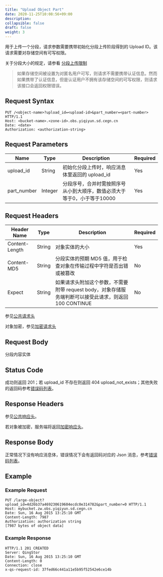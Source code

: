 ```yaml
---
title: "Upload Object Part"
date: 2020-11-25T10:08:56+09:00
description:
collapsible: false
draft: false
weight: 3
---
```




用于上传一个分段，请求参数需要携带初始化分段上传阶段得到的 Upload ID。该请求需要对存储空间有可写权限。

关于分段大小的规定，请参看 [分段上传限制](../#分段上传限制)

> 如果存储空间被设置为对匿名用户可写，则请求不需要携带认证信息。然而如果携带了认证信息，但是认证用户不拥有该存储空间的可写权限，则请求该接口会返回权限错误。

## Request Syntax

```http
PUT /<object-name>?upload_id=<upload-id>&part_number=<part-number> HTTP/1.1
Host: <bucket-name>.<zone-id>.obs.yiqiyun.sd.cegn.cn
Date: <date>
Authorization: <authorization-string>
```

## Request Parameters

| Name | Type | Description | Required |
| --- | --- | --- | --- |
| upload_id | String | 初始化分段上传时，响应消息体里返回的 upload_id | Yes |
| part_number | Integer | 分段序号，合并时需按照序号从小到大顺序，数值必须大于等于0，小于等于10000 | Yes |

## Request Headers

| Header Name | Type | Description | Required |
| --- | --- | --- | --- |
| Content-Length | String | 对象实体的大小 | Yes |
| Content-MD5 | String | 分段实体的预期 MD5 值，用于检查对象在传输过程中字符是否出错或被篡改 | No |
| Expect | String | 如果请求头附加这个参数，不需要附带 request body，对象存储服务端判断可以接受此请求，则返回 100 CONTINUE | No |

参见[公共请求头](../../../common_header/#请求头字段-request-header)

对象加密，参见[加密请求头](../../../common/encryption/#加密请求头)

## Request Body

分段内容实体

## Status Code

成功则返回 201；若 upload_id 不存在则返回 404 upload_not_exists；其他失败的返回码参考[错误码列表](../../../error_code/)。


## Response Headers

参见[公共响应头](../../../common_header/#响应头字段-response-header)。

若对象被加密，服务端将返回[加密响应头](../../../common/encryption/#加密响应头)。

## Response Body

正常情况下没有响应消息体，错误情况下会有返回码对应的 Json 消息，参考[错误码列表](../../../error_code/)。

## Example

### Example Request

```http
PUT /large-object?upload_id=4d26b37a469230619604ecdc0e314782&part_number=0 HTTP/1.1
Host: mybucket.zw.obs.yiqiyun.sd.cegn.cn
Date: Sun, 16 Aug 2015 13:25:10 GMT
Content-Length: 7987
Authorization: authorization string
[7987 bytes of object data]
```

### Example Response

```http
HTTP/1.1 201 CREATED
Server: QingStor
Date: Sun, 16 Aug 2015 13:25:10 GMT
Content-Length: 0
Connection: close
x-qs-request-id: 37fed66c441a11e5b95f52542e6ce14b
```
